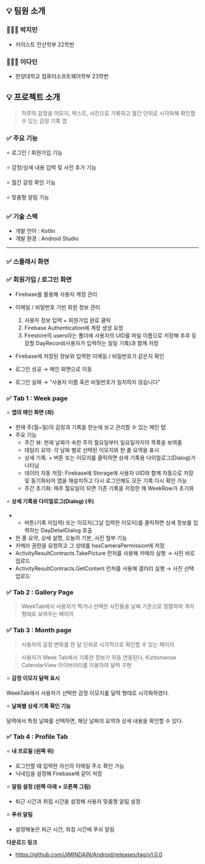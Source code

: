 ## 💡 **팀원 소개**

### 👨🏻‍🎓 박지민

- 카이스트 전산학부 22학번

### 👩🏻‍🎓 이다인

- 한양대학교 컴퓨터소프트웨어학부 23학번

## 💡 프로젝트 소개

> 하루의 감정을 이모지, 텍스트, 사진으로 기록하고 월간 단위로 시각화해 확인할 수 있는 감정 기록 앱
> 

### ✅ 주요 기능

⭐ 로그인 / 회원가입 기능

⭐ 감정/상세 내용 입력 및 사진 추가 기능

⭐ 월간 감정 확인 기능

⭐ 맞춤형 알림 기능

### ✅ 기술 스택

- 개발 언어 : Kotlin
- 개발 환경 : Android Studio

---

### ✅ 스플래시 화면


### ✅ 회원가입 / 로그인 화면


- Firebase를 활용해 사용자 계정 관리
- 이메일 / 비밀번호 기반 회원 정보 관리
    1. 사용자 정보 입력 + 회원가입 완료 클릭
    2. Firebase Authentication에 계정 생성 요청
    3. Firestore의 users라는 폴더에 사용자의 UID를 파일 이름으로 저장해 추후 등장할 DayRecord(사용자가 입력하는 일일 기록)과 함께 저장

- Firebase에 저장된 정보와 입력한 이메일 / 비밀번호가 같은지 확인
- 로그인 성공 → 메인 화면으로 이동
- 로그인 실패 → “사용자 이름 혹은 비밀번호가 일치하지 않습니다”

### ✅ Tab 1 : Week page

⭐ **앱의 메인 화면 (좌)**

<aside>

- 현재 주(월~일)의 감정과 기록을 한눈에 보고 관리할 수 있는 메인 탭
- 주요 기능
    - 주간 뷰: 현재 날짜가 속한 주의 월요일부터 일요일까지의 목록을 보여줌
    - 데일리 요약: 각 날짜 별로 선택된 이모지와 한 줄 요약을 표시
    - 상세 기록: + 버튼 또는 이모지를 클릭하면 상세 기록용 다이얼로그(Dialog)가 나타남
    - 데이터 자동 저장: Firebase에 Storage에 사용자 UID와 함께 자동으로 저장 및 동기화되어 앱을 재설치하고 다시 로그인해도 모든 기록 다시 확인 가능
    - 주간 초기화: 매주 월요일이 되면 기존 기록을 저장한 채 WeekRow가 초기화
</aside>

⭐ **상세 기록용 다이얼로그(Dialog) (우)**

<aside>

- + 버튼(기록 미입력) 또는 이모지(그날 입력한 이모지)를 클릭하면 상세 정보를 입력하는 DayDetailDialog 호출
- 한 줄 요약, 상세 설명, 오늘의 기분, 사진 첨부 기능
- 카메라 권한을 요청하고 그 상태를 hasCameraPermission에 저장
- ActivityResultContracts.TakePicture 런처를 사용해 카메라 실행 → 사진 바로 업로드
- ActivityResultContracts.GetContent 런처를 사용해 갤러리 실행 → 사진 선택 업로드
</aside>

### ✅ Tab 2 : Gallery Page

> WeekTab에서 사용자가 찍거나 선택한 사진들을 날짜 기준으로 정렬하여 격자 형태로 보여주는 페이지
> 

### ✅ Tab 3 : Month page

> 사용자의 감정 변화를 한 달 단위로 시각적으로 확인할 수 있는 페이지
> 

> 사용자가 Week Tab에서 기록한 정보가 자동 연동된다.
Kizitonwose CalendarView 라이브러리를 이용하여 달력 구현
> 


<aside>

⭐ **감정 이모지 달력 표시**

WeekTab에서 사용자가 선택한 감정 이모지를 달력 형태로 시각화하였다.

</aside>

<aside>

⭐ **날짜별 상세 기록 확인 기능**

달력에서 특정 날짜를 선택하면, 해당 날짜의 요약과 상세 내용을 확인할 수 있다.

</aside>

### ✅ Tab 4 : Profile Tab



⭐ **내 프로필 (왼쪽 위)**

<aside>

- 로그인할 때 입력한 자신의 이메일 주소 확인 가능
- 닉네임을 설정해 Firebase에 같이 저장
</aside>

⭐ **알림 설정 (왼쪽 아래 + 오른쪽 그림)**

<aside>

- 퇴근 시간과 취침 시간을 설정해 사용자 맞춤형 알림 설정
</aside>

⭐ **푸쉬 알림**

<aside>

- 설정해놓은 퇴근 시간, 취침 시간에 푸쉬 알림
</aside>



  **다운로드 링크**

- https://github.com/JIMINDAIN/Android/releases/tag/v1.0.0
